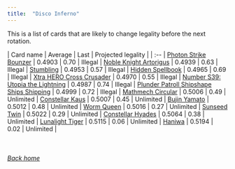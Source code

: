 ```yaml
---
title:  "Disco Inferno"
---
```


This is a list of cards that are likely to change legality before the next rotation.

| Card name | Average | Last | Projected legality |
| :-- |
[Photon Strike Bounzer](https://db.ygoprodeck.com/card/?search=Photon%20Strike%20Bounzer) | 0.4903 | 0.70 | Illegal |
[Noble Knight Artorigus](https://db.ygoprodeck.com/card/?search=Noble%20Knight%20Artorigus) | 0.4939 | 0.63 | Illegal |
[Stumbling](https://db.ygoprodeck.com/card/?search=Stumbling) | 0.4953 | 0.57 | Illegal |
[Hidden Spellbook](https://db.ygoprodeck.com/card/?search=Hidden%20Spellbook) | 0.4965 | 0.69 | Illegal |
[Xtra HERO Cross Crusader](https://db.ygoprodeck.com/card/?search=Xtra%20HERO%20Cross%20Crusader) | 0.4970 | 0.55 | Illegal |
[Number S39: Utopia the Lightning](https://db.ygoprodeck.com/card/?search=Number%20S39:%20Utopia%20the%20Lightning) | 0.4987 | 0.74 | Illegal |
[Plunder Patroll Shipshape Ships Shipping](https://db.ygoprodeck.com/card/?search=Plunder%20Patroll%20Shipshape%20Ships%20Shipping) | 0.4999 | 0.72 | Illegal |
[Mathmech Circular](https://db.ygoprodeck.com/card/?search=Mathmech%20Circular) | 0.5006 | 0.49 | Unlimited |
[Constellar Kaus](https://db.ygoprodeck.com/card/?search=Constellar%20Kaus) | 0.5007 | 0.45 | Unlimited |
[Bujin Yamato](https://db.ygoprodeck.com/card/?search=Bujin%20Yamato) | 0.5012 | 0.48 | Unlimited |
[Worm Queen](https://db.ygoprodeck.com/card/?search=Worm%20Queen) | 0.5016 | 0.27 | Unlimited |
[Sunseed Twin](https://db.ygoprodeck.com/card/?search=Sunseed%20Twin) | 0.5022 | 0.29 | Unlimited |
[Constellar Hyades](https://db.ygoprodeck.com/card/?search=Constellar%20Hyades) | 0.5064 | 0.38 | Unlimited |
[Lunalight Tiger](https://db.ygoprodeck.com/card/?search=Lunalight%20Tiger) | 0.5115 | 0.06 | Unlimited |
[Haniwa](https://db.ygoprodeck.com/card/?search=Haniwa) | 0.5194 | 0.02 | Unlimited |

<br>

###### [Back home](index)